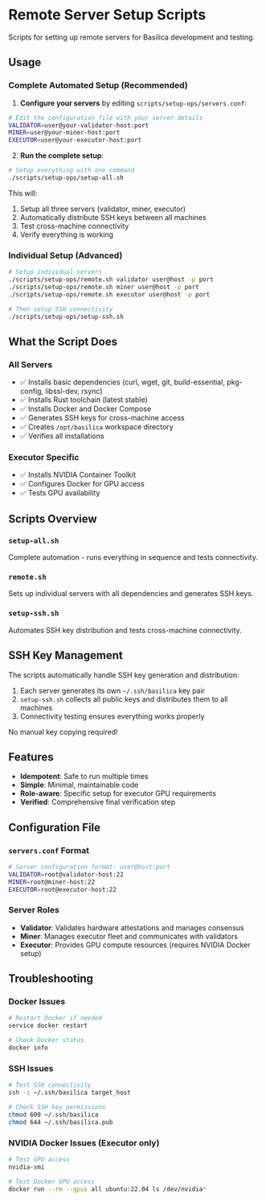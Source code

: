 # Remote Server Setup Scripts

Scripts for setting up remote servers for Basilica development and testing.

## Usage

### Complete Automated Setup (Recommended)

1. **Configure your servers** by editing `scripts/setup-ops/servers.conf`:
```bash
# Edit the configuration file with your server details
VALIDATOR=user@your-validator-host:port
MINER=user@your-miner-host:port  
EXECUTOR=user@your-executor-host:port
```

2. **Run the complete setup**:
```bash
# Setup everything with one command
./scripts/setup-ops/setup-all.sh
```

This will:
1. Setup all three servers (validator, miner, executor)
2. Automatically distribute SSH keys between all machines
3. Test cross-machine connectivity
4. Verify everything is working

### Individual Setup (Advanced)

```bash
# Setup individual servers
./scripts/setup-ops/remote.sh validator user@host -p port
./scripts/setup-ops/remote.sh miner user@host -p port
./scripts/setup-ops/remote.sh executor user@host -p port

# Then setup SSH connectivity
./scripts/setup-ops/setup-ssh.sh
```

## What the Script Does

### All Servers
- ✅ Installs basic dependencies (curl, wget, git, build-essential, pkg-config, libssl-dev, rsync)
- ✅ Installs Rust toolchain (latest stable)
- ✅ Installs Docker and Docker Compose
- ✅ Generates SSH keys for cross-machine access
- ✅ Creates `/opt/basilica` workspace directory
- ✅ Verifies all installations

### Executor Specific
- ✅ Installs NVIDIA Container Toolkit
- ✅ Configures Docker for GPU access
- ✅ Tests GPU availability

## Scripts Overview

### `setup-all.sh`
Complete automation - runs everything in sequence and tests connectivity.

### `remote.sh` 
Sets up individual servers with all dependencies and generates SSH keys.

### `setup-ssh.sh`
Automates SSH key distribution and tests cross-machine connectivity.

## SSH Key Management

The scripts automatically handle SSH key generation and distribution:

1. Each server generates its own `~/.ssh/basilica` key pair
2. `setup-ssh.sh` collects all public keys and distributes them to all machines
3. Connectivity testing ensures everything works properly

No manual key copying required!

## Features

- **Idempotent**: Safe to run multiple times
- **Simple**: Minimal, maintainable code
- **Role-aware**: Specific setup for executor GPU requirements
- **Verified**: Comprehensive final verification step

## Configuration File

### `servers.conf` Format

```bash
# Server configuration format: user@host:port
VALIDATOR=root@validator-host:22
MINER=root@miner-host:22  
EXECUTOR=root@executor-host:22
```

### Server Roles

- **Validator**: Validates hardware attestations and manages consensus
- **Miner**: Manages executor fleet and communicates with validators  
- **Executor**: Provides GPU compute resources (requires NVIDIA Docker setup)

## Troubleshooting

### Docker Issues
```bash
# Restart Docker if needed
service docker restart

# Check Docker status
docker info
```

### SSH Issues
```bash
# Test SSH connectivity
ssh -i ~/.ssh/basilica target_host

# Check SSH key permissions
chmod 600 ~/.ssh/basilica
chmod 644 ~/.ssh/basilica.pub
```

### NVIDIA Docker Issues (Executor only)
```bash
# Test GPU access
nvidia-smi

# Test Docker GPU access
docker run --rm --gpus all ubuntu:22.04 ls /dev/nvidia*
```
